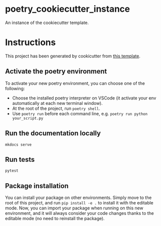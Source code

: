 # poetry_cookiecutter_instance
An instance of the cookiecutter template.

# Instructions

This project has been generated by cookicutter from [this template](https://github.com/MICS-Lab/poetry_cookiecutter).

## Activate the poetry environment

To activate your new poetry environment, you can choose one of the following:
- Choose the installed poetry interpreter on VSCode (it activate your env automatically at each new terminal window).
- At the root of the project, run `poetry shell`.
- Use `poetry run` before each command line, e.g. `poetry run python your_script.py`

## Run the documentation locally

`mkdocs serve`

## Run tests

`pytest`

## Package installation
You can install your package on other environments. Simply move to the root of this project, and run `pip install -e .` to install it with the editable mode. Now, you can import your package when running on this new environment, and it will always consider your code changes thanks to the editable mode (no need to reinstall the package).